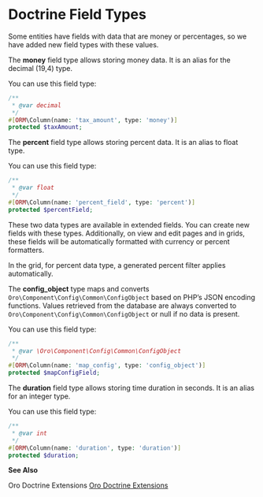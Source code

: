 <a id="dev-entities-doctrine-field-types"></a>

# Doctrine Field Types

Some entities have fields with data that are money or percentages, so we have added new field types with these values.

The **money** field type allows storing money data. It is an alias for the decimal (19,4) type.

You can use this field type:

```php
/**
 * @var decimal
 */
#[ORM\Column(name: 'tax_amount', type: 'money')]
protected $taxAmount;
```

The **percent** field type allows storing percent data. It is an alias to float type.

You can use this field type:

```php
/**
 * @var float
 */
#[ORM\Column(name: 'percent_field', type: 'percent')]
protected $percentField;
```

These two data types are available in extended fields. You can create new fields with these types. Additionally, on view and edit pages and in grids, these fields will be automatically formatted with currency or percent formatters.

In the grid, for percent data type, a generated percent filter applies automatically.

The **config_object** type maps and converts `Oro\Component\Config\Common\ConfigObject` based on PHP’s JSON encoding functions. Values retrieved from the database are always converted to `Oro\Component\Config\Common\ConfigObject` or null if no data is present.

You can use this field type:

```php
/**
 * @var \Oro\Component\Config\Common\ConfigObject
 */
#[ORM\Column(name: 'map_config', type: 'config_object')]
protected $mapConfigField;
```

The **duration** field type allows storing time duration in seconds. It is an alias for an integer type.

You can use this field type:

```php
/**
 * @var int
 */
#[ORM\Column(name: 'duration', type: 'duration')]
protected $duration;
```

**See Also**

Oro Doctrine Extensions <a href="https://github.com/oroinc/doctrine-extensions" target="_blank">Oro Doctrine Extensions</a>

<!-- Frontend -->
